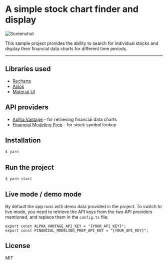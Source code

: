 # A simple stock chart finder and display

![Screenshot](https://gauracs.me/wp-content/uploads/2020/12/stock-app.gif)

This sample project provides the ability to search for individual stocks and display their financial data charts for different time periods.

<hr></hr>

## Libraries used

- [Recharts](https://recharts.org/en-US/)
- [Axios](https://github.com/axios/axios)
- [Material UI](https://material-ui.com/)

## API providers

- [Aplha Vantage](https://www.alphavantage.co/) - for retrieving financial data charts
- [Financial Modeling Prep](https://financialmodelingprep.com/developer) - for stock symbol lookup

## Installation

```sh
$ yarn
```

## Run the project

```sh
$ yarn start
```

## Live mode / demo mode

By default the app runs with demo data provided in the project.
To switch to live mode, you need to retrieve the API keys from the two API providers mentioned, and replace them in the `config.ts` file:

```
export const ALPHA_VANTAGE_API_KEY = "{YOUR_API_KEY}";
export const FINANCIAL_MODELING_PREP_API_KEY = "{YOUR_API_KEY}";
```

## License

MIT
